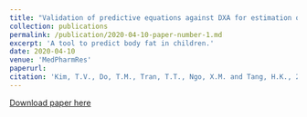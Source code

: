```yaml
---
title: "Validation of predictive equations against DXA for estimation of body fat composition in Vietnamese children"
collection: publications
permalink: /publication/2020-04-10-paper-number-1.md
excerpt: 'A tool to predict body fat in children.'
date: 2020-04-10
venue: 'MedPharmRes'
paperurl:
citation: 'Kim, T.V., Do, T.M., Tran, T.T., Ngo, X.M. and Tang, H.K., 2020. Validation of predictive equations against DXA for estimation of body fat composition in Vietnamese children. MedPharmRes, 4(2), pp.11-15.'
---
```


[Download paper here](https://www.researchgate.net/profile/Thanh-Kim-3/publication/343684069_Validation_of_predictive_equations_against_DXA_for_estimation_of_body_fat_composition_in_Vietnamese_children/links/5fc7b1ba92851c00f8454771/Validation-of-predictive-equations-against-DXA-for-estimation-of-body-fat-composition-in-Vietnamese-children.pdf)


